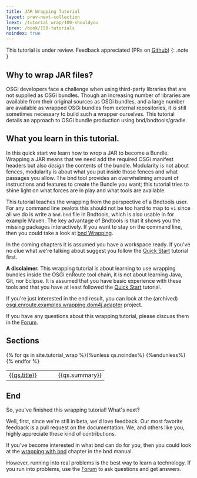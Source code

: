 ```yaml
---
title: JAR Wrapping Tutorial
layout: prev-next-collection
lnext: /tutorial_wrap/100-shouldyou
lprev: /book/150-tutorials
noindex: true
---
```


This tutorial is under review. Feedback appreciated (PRs on [Github](https://github.com/bndtools/bndtools.github.io/tree/master/_tutorial_wrap))
{: .note }

## Why to wrap JAR files?

OSGi developers face a challenge when using third-party libraries that are not supplied as OSGi bundles. Though an increasing number of libraries are available from their original sources as OSGi bundles, and a large number are available as wrapped OSGi bundles from external repositories, it is still sometimes necessary to build such a wrapper ourselves. This tutorial details an approach to OSGi bundle production using bnd/bndtools/gradle. 

## What you learn in this tutorial.

In this quick start we learn how to _wrap_ a JAR to become a Bundle. Wrapping a JAR means that we need add the required OSGi manifest headers but also _design_ the contents of the bundle. Modularity is not about fences, modularity is about what you put inside those fences and what passages you allow. The bnd tool provides an overwhelming amount of instructions and features to create the Bundle you want; this tutorial tries to shine light on what forces are in play and what tools are available.

This tutorial teaches the wrapping from the perspective of a Bndtools user. For any command line zealots this should not be too hard to map to `vi` since all we do is write a `bnd.bnd` file in Bndtools, which is also usable in for example Maven. The key advantage of Bndtools is that it shows you the missing packages interactively. If you want to stay on the command line, then you could take a look at [bnd Wrapping](https://bnd.bndtools.org/chapters/390-wrapping.html).

In the coming chapters it is assumed you have a workspace ready. If you've no clue what we're talking about suggest you follow the [Quick Start] tutorial first.

**A disclaimer.** This wrapping tutorial is about learning to use wrapping bundles inside the OSGi enRoute tool chain, it is not about learning Java, Git, nor Eclipse. It is assumed that you have basic experience with these tools and that you have at least followed the [Quick Start] tutorial.

If you're just interested in the end result, you can look at the (archived) [osgi.enroute.examples.wrapping.dom4j.adapter] project.

If you have any questions about this wrapping tutorial, please discuss them in the [Forum].

## Sections

<div>
<table>
	<colgroup>
		<col style="width:50%">
		<col style="width:50%">
	</colgroup>
	<tbody>
{% for qs in site.tutorial_wrap %}{%unless qs.noindex%}<tr><td><a href="{{qs.url}}">{{qs.title}}</a></td><td>{{qs.summary}}</td></tr>
{%endunless%}{% endfor %}
	</tbody>
</table>
</div>


## End

So, you've finished this wrapping tutorial! What's next?

Well, first, since we're still in beta, we'd love feedback. Our most favorite feedback is a pull request on the documentation. We, and others like you, highly appreciate these kind of contributions.

If you've become interested in what bnd can do for you, then you could look at the [wrapping with bnd] chapter in the bnd manual.

However, running into real problems is the best way to learn a technology. If you run into problems, use the [Forum] to ask questions and get answers.

[forum]: https://bnd.discourse.group/
[Quick Start]: /qs/050-start
[wrapping with bnd]: https://bnd.bndtools.org/chapters/390-wrapping.html
[-conditionalpackage]: https://bnd.bndtools.org/instructions/conditionalpackage.html
[133 Service Loader Mediator Specification]: https://blog.osgi.org/2013/02/javautilserviceloader-in-osgi.html
[semanticaly versioned]: https://bnd.bndtools.org/chapters/170-versioning.html 
[135.3 osgi.contract Namespace]: https://blog.osgi.org/2013/08/osgi-contracts-wonkish.html
[BSD style license]: https://dom4j.sourceforge.net/dom4j-1.6.1/license.html
[supernodes of small worlds]: https://en.wikipedia.org/wiki/Small-world_network
[OSGiSemVer]: https://www.osgi.org/wp-content/uploads/SemanticVersioning.pdf
[osgi.enroute.examples.wrapping.dom4j.adapter]: https://github.com/osgi/osgi.enroute.examples/tree/485624f6cb66df91f668d6eb9a5c8e491312c8c4/osgi.enroute.examples.wrapping.dom4j.adapter